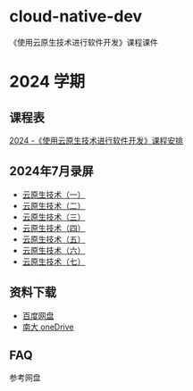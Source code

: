 # cloud-native-dev
《使用云原生技术进行软件开发》课程课件

# 2024 学期
## 课程表
[2024 -《使用云原生技术进行软件开发》课程安排](https://doc.weixin.qq.com/sheet/e3_AK4AcQYdAN0tee7DkczSt2b5VNNVq?scode=ABoAuwfGAAkNNGjK5OAK4AcQYdAN0&tab=BB08J2)
## 2024年7月录屏
- [云原生技术（一）](https://meeting.tencent.com/v2/cloud-record/share?id=b91e657a-857d-4592-8772-6baf35933fd4&from=3&is-single=false&record_type=2)
- [云原生技术（二）](https://meeting.tencent.com/v2/cloud-record/share?id=184f6242-56ef-40aa-9cf2-85b7f52ed805&from=3&is-single=false&record_type=2)
- [云原生技术（三）](https://meeting.tencent.com/v2/cloud-record/share?id=d2dcd291-b6c2-4f70-8770-aeec00e30fc8&from=3&is-single=false&record_type=2)
- [云原生技术（四）](https://meeting.tencent.com/v2/cloud-record/share?id=de90929b-0198-4f27-abd9-5f9637f7aa2f&from=3&is-single=false&record_type=2)
- [云原生技术（五）](https://meeting.tencent.com/v2/cloud-record/share?id=0f9b5f09-9107-4d56-bd5d-562c2c9fb601&from=3&is-single=false&record_type=2)
- [云原生技术（六）](https://meeting.tencent.com/v2/cloud-record/share?id=62e5c139-122b-4a0b-82be-b0a83b84d605&from=3&is-single=false&record_type=2)
- [云原生技术（七）](https://meeting.tencent.com/v2/cloud-record/share?id=cf92193c-23ce-40fa-8e9d-6c9f38091bb5&from=3&is-single=false&record_type=2)

## 资料下载
- [百度网盘](https://pan.baidu.com/s/1S3HaS0aU2RBoLIKbcHHk-A?pwd=kcbq) 
- [南大 oneDrive](https://njuedu-my.sharepoint.cn/:f:/g/personal/522023320054_365_nju_edu_cn/EtkebrJFgSxDmu6xLetq_doBHSfwMzwiTV5HIEE76lNmDg?e=jynzhe)

## FAQ
参考网盘


